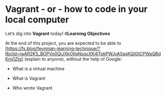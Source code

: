 # Vagrant - or - how to code in your local computer

Let’s dig into **Vagrant** today!
#**Learning Objectives**

At the end of this project, you are expected to be able to [https://fs.blog/feynman-learning-technique/?fbclid=IwAR2K5_BGPVo0QjJXkOIIqNsqcXK4lTskPWJvA0asKQIGtCPWaQBdKmj1Ztg] (explain to anyone), without the help of Google:
- What is a virtual machine
* What is Vagrant
- Who wrote Vagrant
